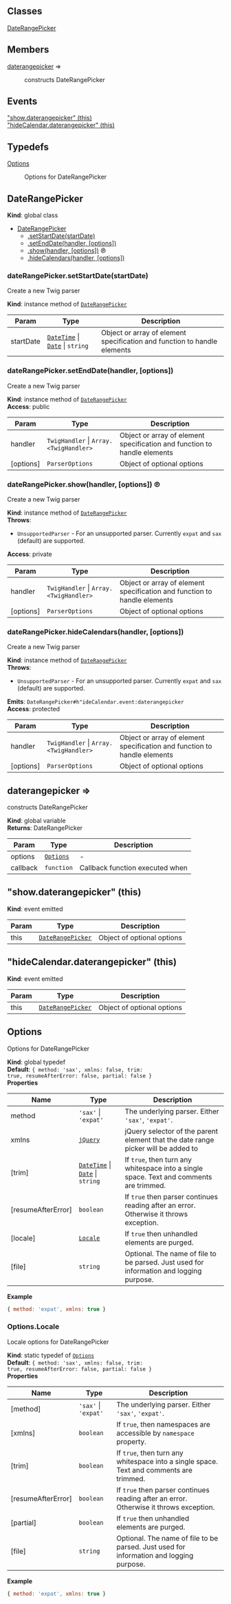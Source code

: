 ## Classes

<dl>
<dt><a href="#DateRangePicker">DateRangePicker</a></dt>
<dd></dd>
</dl>

## Members

<dl>
<dt><a href="#daterangepicker">daterangepicker</a> ⇒</dt>
<dd><p>constructs DateRangePicker</p>
</dd>
</dl>

## Events

<dl>
<dt><a href="#event_show.daterangepicker">"show.daterangepicker" (this)</a></dt>
<dd></dd>
<dt><a href="#event_hideCalendar.daterangepicker">"hideCalendar.daterangepicker" (this)</a></dt>
<dd></dd>
</dl>

## Typedefs

<dl>
<dt><a href="#Options">Options</a></dt>
<dd><p>Options for DateRangePicker</p>
</dd>
</dl>

<a name="DateRangePicker"></a>

## DateRangePicker
**Kind**: global class  

* [DateRangePicker](#DateRangePicker)
    * [.setStartDate(startDate)](#DateRangePicker+setStartDate)
    * [.setEndDate(handler, [options])](#DateRangePicker+setEndDate)
    * [.show(handler, [options])](#DateRangePicker+show) ℗
    * [.hideCalendars(handler, [options])](#DateRangePicker+hideCalendars)

<a name="DateRangePicker+setStartDate"></a>

### dateRangePicker.setStartDate(startDate)
Create a new Twig parser

**Kind**: instance method of [<code>DateRangePicker</code>](#DateRangePicker)  

| Param | Type | Description |
| --- | --- | --- |
| startDate | [<code>DateTime</code>](https://moment.github.io/luxon/api-docs/index.html#datetime) \| [<code>Date</code>](https://developer.mozilla.org/en-US/docs/Web/JavaScript/Reference/Global_Objects/Date) \| <code>string</code> | Object or array of element specification and function to handle elements |

<a name="DateRangePicker+setEndDate"></a>

### dateRangePicker.setEndDate(handler, [options])
Create a new Twig parser

**Kind**: instance method of [<code>DateRangePicker</code>](#DateRangePicker)  
**Access**: public  

| Param | Type | Description |
| --- | --- | --- |
| handler | <code>TwigHandler</code> \| <code>Array.&lt;TwigHandler&gt;</code> | Object or array of element specification and function to handle elements |
| [options] | <code>ParserOptions</code> | Object of optional options |

<a name="DateRangePicker+show"></a>

### dateRangePicker.show(handler, [options]) ℗
Create a new Twig parser

**Kind**: instance method of [<code>DateRangePicker</code>](#DateRangePicker)  
**Throws**:

- <code>UnsupportedParser</code> - For an unsupported parser. Currently `expat` and `sax` (default) are supported.

**Access**: private  

| Param | Type | Description |
| --- | --- | --- |
| handler | <code>TwigHandler</code> \| <code>Array.&lt;TwigHandler&gt;</code> | Object or array of element specification and function to handle elements |
| [options] | <code>ParserOptions</code> | Object of optional options |

<a name="DateRangePicker+hideCalendars"></a>

### dateRangePicker.hideCalendars(handler, [options])
Create a new Twig parser

**Kind**: instance method of [<code>DateRangePicker</code>](#DateRangePicker)  
**Throws**:

- <code>UnsupportedParser</code> - For an unsupported parser. Currently `expat` and `sax` (default) are supported.

**Emits**: <code>DateRangePicker#h&quot;ideCalendar\.event:daterangepicker</code>  
**Access**: protected  

| Param | Type | Description |
| --- | --- | --- |
| handler | <code>TwigHandler</code> \| <code>Array.&lt;TwigHandler&gt;</code> | Object or array of element specification and function to handle elements |
| [options] | <code>ParserOptions</code> | Object of optional options |

<a name="daterangepicker"></a>

## daterangepicker ⇒
constructs DateRangePicker

**Kind**: global variable  
**Returns**: DateRangePicker  

| Param | Type | Description |
| --- | --- | --- |
| options | [<code>Options</code>](#Options) | - |
| callback | <code>function</code> | Callback function executed when |

<a name="event_show.daterangepicker"></a>

## "show.daterangepicker" (this)
**Kind**: event emitted  

| Param | Type | Description |
| --- | --- | --- |
| this | [<code>DateRangePicker</code>](#DateRangePicker) | Object of optional options |

<a name="event_hideCalendar.daterangepicker"></a>

## "hideCalendar.daterangepicker" (this)
**Kind**: event emitted  

| Param | Type | Description |
| --- | --- | --- |
| this | [<code>DateRangePicker</code>](#DateRangePicker) | Object of optional options |

<a name="Options"></a>

## Options
Options for DateRangePicker

**Kind**: global typedef  
**Default**: <code>{ method: &#x27;sax&#x27;, xmlns: false, trim: true, resumeAfterError: false, partial: false }</code>  
**Properties**

| Name | Type | Description |
| --- | --- | --- |
| method | <code>&#x27;sax&#x27;</code> \| <code>&#x27;expat&#x27;</code> | The underlying parser. Either `'sax'`, `'expat'`. |
| xmlns | [<code>jQuery</code>](https://learn.jquery.com/using-jquery-core/jquery-object/) | jQuery selector of the parent element that the date range picker will be added to |
| [trim] | [<code>DateTime</code>](https://moment.github.io/luxon/api-docs/index.html#datetime) \| [<code>Date</code>](https://developer.mozilla.org/en-US/docs/Web/JavaScript/Reference/Global_Objects/Date) \| <code>string</code> | If `true`, then turn any whitespace into a single space. Text and comments are trimmed. |
| [resumeAfterError] | <code>boolean</code> | If `true` then parser continues reading after an error. Otherwise it throws exception. |
| [locale] | [<code>Locale</code>](#Options.Locale) | If `true` then unhandled elements are purged. |
| [file] | <code>string</code> | Optional. The name of file to be parsed. Just used for information and logging purpose. |

**Example**  
```js
{ method: 'expat', xmlns: true }
```
<a name="Options.Locale"></a>

### Options.Locale
Locale options for DateRangePicker

**Kind**: static typedef of [<code>Options</code>](#Options)  
**Default**: <code>{ method: &#x27;sax&#x27;, xmlns: false, trim: true, resumeAfterError: false, partial: false }</code>  
**Properties**

| Name | Type | Description |
| --- | --- | --- |
| [method] | <code>&#x27;sax&#x27;</code> \| <code>&#x27;expat&#x27;</code> | The underlying parser. Either `'sax'`, `'expat'`. |
| [xmlns] | <code>boolean</code> | If `true`, then namespaces are accessible by `namespace` property. |
| [trim] | <code>boolean</code> | If `true`, then turn any whitespace into a single space. Text and comments are trimmed. |
| [resumeAfterError] | <code>boolean</code> | If `true` then parser continues reading after an error. Otherwise it throws exception. |
| [partial] | <code>boolean</code> | If `true` then unhandled elements are purged. |
| [file] | <code>string</code> | Optional. The name of file to be parsed. Just used for information and logging purpose. |

**Example**  
```js
{ method: 'expat', xmlns: true }
```
